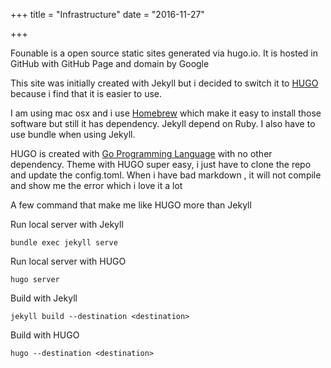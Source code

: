 +++
title = "Infrastructure"
date = "2016-11-27"

+++

Founable is a open source static sites generated via hugo.io. It is hosted in GitHub with GitHub Page and domain by Google

This site was initially created with Jekyll but i decided to switch it to [HUGO](https://gohugo.io) because i find that it is easier to use.

I am using mac osx and i use [Homebrew](https://brew.sh/) which make it easy to install those software but still it has dependency. Jekyll depend on Ruby. I also have to use bundle when using Jekyll.

HUGO is created with [Go Programming Language](https://golang.org/) with no other dependency. Theme with HUGO super easy, i just have to clone the repo and update the config.toml. When i have bad markdown , it will not compile and show me the error which i love it a lot

A few command that make me like HUGO more than Jekyll

Run local server with Jekyll
```
bundle exec jekyll serve
```

Run local server with HUGO
```
hugo server
```

Build with Jekyll
```
jekyll build --destination <destination>
```

Build with HUGO
```
hugo --destination <destination>
```
